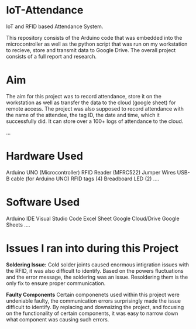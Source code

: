 # IoT-Attendance
IoT and RFID based Attendance System.

This repository consists of the Arduino code that was embedded into the microcontroller as well as the python script that was run on my workstation to recieve, store and transmit data to Google Drive. The overall project consists of a full report and research.

# Aim 
The aim for this project was to record attendance, store it on the workstation as well as transfer the data to the cloud (google sheet) for remote access.
The project was also supposed to record attendance with the name of the attendee, the tag ID, the date and time, which it successfully did. It can store over a 100+ logs of attendance to the cloud.

...
# Hardware Used
Arduino UNO (Microcontroller)
RFID Reader (MFRC522)
Jumper Wires
USB-B cable (for Arduino UNO)
RFID tags (4)
Breadboard 
LED (2)
....

# Software Used
Arduino IDE
Visual Studio Code
Excel Sheet
Google Cloud/Drive
Google Sheets
....


# Issues I ran into during this Project

**Soldering Issue:**
Cold solder joints caused enormous intigration issues with the RFID, it was also difficult to identify.
Based on the powers fluctuations and the error message, the soldering was an issue.
Resoldering them is the only fix to ensure proper communication.

**Faulty Components**
Certain componenets used within this project were undeniable faulty, the communication errors surprisingly made the issue difficult to identify.
By replacing and downsizing the project, and focusing on the functionality of certain components, it was easy to narrow down what component was causing such errors.

